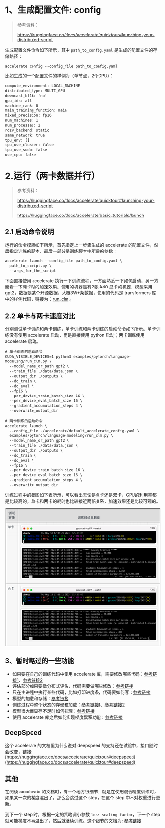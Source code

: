 # 1、生成配置文件: config

> 参考资料：
> 
> https://huggingface.co/docs/accelerate/quicktour#launching-your-distributed-script

生成配置文件命令如下所示，其中 `path_to_config.yaml` 是生成的配置文件的存储路径：

```shell
accelerate config --config_file path_to_config.yaml
```

比如生成的一个配置文件的样例为（单节点，2个GPU）：

```shell
compute_environment: LOCAL_MACHINE
distributed_type: MULTI_GPU
downcast_bf16: 'no'
gpu_ids: all
machine_rank: 0
main_training_function: main
mixed_precision: fp16
num_machines: 1
num_processes: 2
rdzv_backend: static
same_network: true
tpu_env: []
tpu_use_cluster: false
tpu_use_sudo: false
use_cpu: false
```
# 2.运行（两卡数据并行）

> 参考资料：
> 
> https://huggingface.co/docs/accelerate/quicktour#launching-your-distributed-script
> 
> https://huggingface.co/docs/accelerate/basic_tutorials/launch

## 2.1 启动命令说明

运行的命令模版如下所示，首先指定上一步骤生成的 accelerate 的配置文件，然后指定训练的脚本，最后一部分是训练脚本中所需的参数：

```shell
accelerate launch --config_file path_to_config.yaml \
  path_to_script.py \
  --args_for_the_script
```

下面直接使用 accelerate 执行一下训练流程，一方面熟悉一下如何启动，另一方面看一下两卡时的加速效果。使用的机器是有2张 A40 显卡的机器，模型采用 gpt2，数据是某个开源数据，大概3W+条数据，使用的代码是 transformers 库中的样例代码，链接为：[run_clm](https://github.com/huggingface/transformers/blob/main/examples/pytorch/language-modeling/run_clm.py) 。

## 2.2 单卡与两卡速度对比

分别测试单卡训练和两卡训练，单卡训练和两卡训练的启动命令如下所示。单卡训练没有使用 accelerate 启动，而是直接使用 python 启动；两卡训练使用 accelerate 启动。

```shell
# 单卡训练的启动命令
CUDA_VISIBLE_DEVICES=1 python3 examples/pytorch/language-modeling/run_clm.py \
  --model_name_or_path gpt2 \
  --train_file ./data/data.json \
  --output_dir ./outputs \
  --do_train \
  --do_eval \
  --fp16 \
  --per_device_train_batch_size 16 \
  --per_device_eval_batch_size 16 \
  --gradient_accumulation_steps 4 \
  --overwrite_output_dir

# 两卡训练的启动命令
accelerate launch \
  --config_file ./accelerate/default_accelerate_config.yaml \
  examples/pytorch/language-modeling/run_clm.py \
  --model_name_or_path gpt2 \
  --train_file ./data/data.json \
  --output_dir ./outputs \
  --do_train \
  --do_eval \
  --fp16 \
  --per_device_train_batch_size 16 \
  --per_device_eval_batch_size 16 \
  --gradient_accumulation_steps 4 \
  --overwrite_output_dir
```


训练过程中的截图如下表所示，可以看出无论是单卡还是双卡，GPU的利用率都是比较高的，单卡和两卡的耗时也比较接近两倍关系，加速效果还是比较可观的。

![image](image/acc_image_1.png)

## 3、暂时略过的一些功能

- 如果要在自己的训练代码中使用 accelerate 库，需要修改哪些代码：[参考链接1](https://huggingface.co/docs/accelerate/quicktour#main-use)、[参考链接2](https://huggingface.co/docs/accelerate/basic_tutorials/migration)
- 评估部分如果要做分布式评估，代码需要做哪些修改：[参考链接](https://huggingface.co/docs/accelerate/quicktour#distributed-evaluation)
- 只在主进程中执行某些代码，比如打印进度条，代码要如何写：[参考链接](https://huggingface.co/docs/accelerate/quicktour#execute-a-statement-only-on-one-processes)
- 模型的加载和存储：[参考链接](https://huggingface.co/docs/accelerate/quicktour#savingloading-a-model)
- 训练过程中整个状态的存储和加载：[参考链接1](https://huggingface.co/docs/accelerate/quicktour#savingloading-entire-states)、[参考链接2](https://huggingface.co/docs/accelerate/usage_guides/checkpoint)
- 模型很大而显存不足时如何推理：[参考链接](https://huggingface.co/docs/accelerate/usage_guides/big_modeling)
- 使用 accelerate 库之后如何实现梯度累积功能：[参考链接](https://huggingface.co/docs/accelerate/usage_guides/gradient_accumulation)



## DeepSpeed

这个 accelerate 的文档里为什么说对 deepspeed 的支持还在试验中，接口随时会改变，链接: [https://huggingface.co/docs/accelerate/quicktour#deepspeed](https://huggingface.co/docs/accelerate/quicktour#deepspeed)

## 其他

在阅读 accelerate 的文档时，有一个地方很细节，就是在使用混合精度训练时，如果某一次的梯度溢出了，那么会跳过这个 step，在这个 step 中不对权重进行更新。

到下一个 step 时，根据一定的策略调小参数 `loss scaling factor`，下一个 step 就可能梯度不再溢出了，然后就继续训练。这个细节的文档为: [参考链接](https://huggingface.co/docs/accelerate/quicktour#mixed-precision-training)